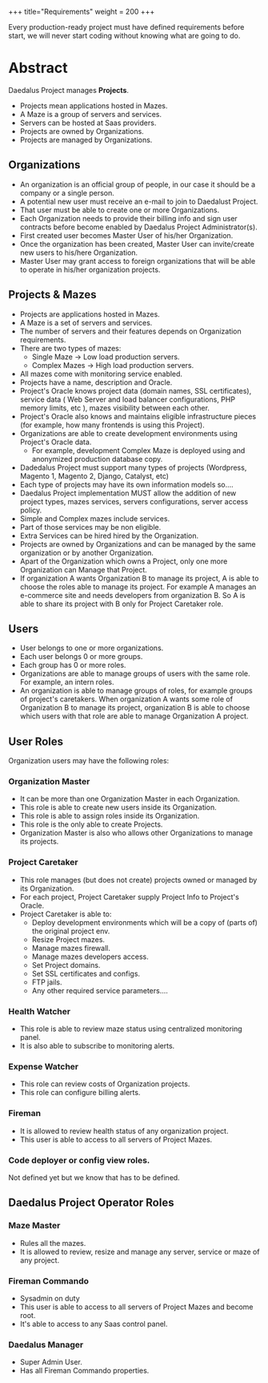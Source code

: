 +++
title="Requirements"
weight = 200
+++

Every production-ready project must have defined requirements before start, we will never start coding without knowing what are going to do.

# Abstract

Daedalus Project manages **Projects**.

* Projects mean applications hosted in Mazes.
* A Maze is a group of servers and services.
* Servers can be hosted at Saas providers.
* Projects are owned by Organizations.
* Projects are managed by Organizations.

## Organizations

* An organization is an official group of people, in our case it should be a company or a single person.
* A potential new user must receive an e-mail to join to Daedalust Project.
* That user must be able to create one or more Organizations.
* Each Organization needs to provide their billing info and sign user contracts before become enabled by Daedalus Project Administrator(s).
* First created user becomes Master User of his/her Organization.
* Once the organization has been created, Master User can invite/create new users to his/here Organization.
* Master User may grant access to foreign organizations that will be able to operate in his/her organization projects.

## Projects & Mazes

* Projects are applications hosted in Mazes.
* A Maze is a set of servers and services.
* The number of servers and their features depends on Organization requirements.
* There are two types of mazes:
  * Single Maze  ->  Low load production servers.
  * Complex Mazes -> High load production servers.
* All mazes come with monitoring service enabled.
* Projects have a name, description and Oracle.
* Project's Oracle knows project data (domain names, SSL certificates), service data ( Web Server and load balancer configurations, PHP memory limits, etc ), mazes visibility between each other.
* Project's Oracle also knows and maintains eligible infrastructure pieces (for example, how many frontends is using this Project).
* Organizations are able to create development environments using Project's Oracle data.
  * For example, development Complex Maze is deployed using and anonymized production database copy.
* Dadedalus Project must support many types of projects (Wordpress, Magento 1, Magento 2, Django, Catalyst, etc)
* Each type of projects may have its own information models so....
* Daedalus Project implementation MUST allow the addition of new project types, mazes services, servers configurations, server access policy.
* Simple and Complex mazes include services.
* Part of those services may be non eligible.
* Extra Services can be hired hired by the Organization.
* Projects are owned by Organizations and can be managed by the same organization or by another Organization.
* Apart of the Organization which owns a Project, only one more Organization can Manage that Project.
* If organization A wants Organization B to manage its project, A is able to choose the roles able to manage its project. For example A manages an e-commerce site and needs developers from organization B. So A is able to share its project with B only for Project Caretaker role.

## Users

* User belongs to one or more organizations.
* Each user belongs 0 or more groups.
* Each group has 0 or more roles.
* Organizations are able to manage groups of users with the same role. For example, an intern roles.
* An organization is able to manage groups of roles, for example groups of project's caretakers. When organization A wants some role of Organization B to manage its project, organization B is able to choose which users with that role are able to manage Organization A project.


## User Roles 

Organization users may have the following roles:

### Organization Master

* It can be more than one Organization Master in each Organization.
* This role is able to create new users inside its Organization.
* This role is able to assign roles inside its Organization.
* This role is the only able to create Projects.
* Organization Master is also who allows other Organizations to manage its projects.

### Project Caretaker
* This role manages (but does not create) projects owned or managed by its Organization.
* For each project, Project Caretaker supply Project Info to Project's Oracle.
* Project Caretaker is able to:
  * Deploy development environments which will be a copy of (parts of) the original project env.
  * Resize Project mazes.
  * Manage mazes firewall.
  * Manage mazes developers access.
  * Set Project domains.
  * Set SSL certificates and configs.
  * FTP jails.
  * Any other required service parameters....

###  Health Watcher

* This role is able to review maze status using centralized monitoring panel.
* It is also able to subscribe to monitoring alerts.

### Expense Watcher

* This role can review costs of Organization projects.
* This role can configure billing alerts.

### Fireman

* It is allowed to review health status of any organization project.
* This user is able to access to all servers of Project Mazes.

### Code deployer or config view roles.

Not defined yet but we know that has to be defined.

## Daedalus Project Operator Roles

### Maze Master

* Rules all the mazes.
* It is allowed to review, resize and manage any server, service or maze of any project.

### Fireman  Commando

* Sysadmin on duty
* This user is able to access to all servers of Project Mazes and become root.
* It's able to access to any Saas control panel.

### Daedalus Manager

* Super Admin User.
* Has all Fireman Commando properties.
